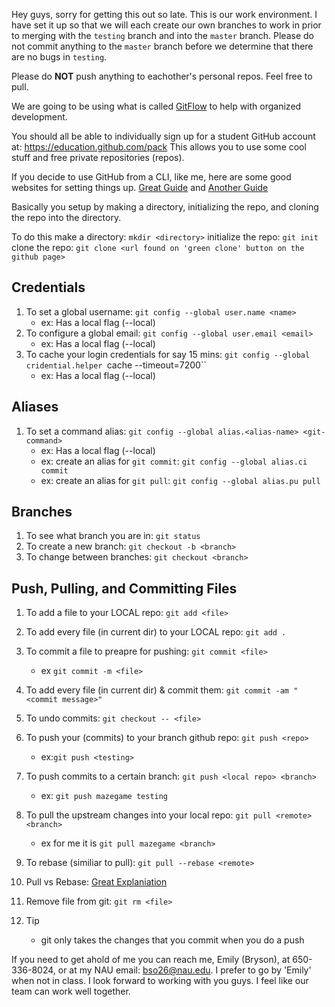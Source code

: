 Hey guys, sorry for getting this out so late. This is our work environment. I have set it up so that we will each create our own branches to work in prior to merging with the `testing` branch and into the `master` branch. Please do not commit anything to the `master` branch before we determine that there are no bugs in `testing`. 

Please do **NOT** push anything to eachother's personal repos. Feel free to pull.

We are going to be using what is called [GitFlow](https://datasift.github.io/gitflow/IntroducingGitFlow.html) to help with organized development.

You should all be able to individually sign up for a student GitHub account at: https://education.github.com/pack This allows you to use some cool stuff and free private repositories (repos). 

If you decide to use GitHub from a CLI, like me, here are some good websites for setting things up. [Great Guide](https://www.atlassian.com/git/tutorials/setting-up-a-repository) and [Another Guide](https://www.linux.com/learn/beginning-git-and-github-linux-users)

Basically you setup by making a directory, initializing the repo, and cloning the repo into the directory. 

To do this make a directory:		`mkdir <directory>`
	initialize the repo:			`git init`
	clone the repo:					`git clone <url found on 'green clone' button on the github page>`

##		Credentials     

1. To set a global username:		`git config --global user.name <name>`
	- ex: Has a local flag (--local)
2. To configure a global email:	`git config --global user.email <email>`
	- ex: Has a local flag (--local)
3. To cache your login credentials for say 15 mins:	`git config --global cridential.helper `cache --timeout=7200``
	- ex: Has a local flag (--local)

##		Aliases      

1. To set a command alias: `git config --global alias.<alias-name> <git-command>`
	- ex: Has a local flag (--local)
	- ex: create an alias for `git commit`:	`git config --global alias.ci commit`
	- ex: create an alias for `git pull`:		`git config --global alias.pu pull`

##		Branches      

1. To see what branch you are in:		`git status`
2. To create a new branch:				`git checkout -b <branch>`
3. To change between branches:			`git checkout <branch>`

##		Push, Pulling, and Committing Files    

1. To add a file to your LOCAL repo:								`git add <file>`
2. To add every file (in current dir) to your LOCAL repo:			`git add .`
3. To commit a file to preapre for pushing:			`git commit <file>`
	- ex `git commit -m <file>`
4. To add every file (in current dir) & commit them:	`git commit -am "<commit message>"`

5. To undo commits: `git checkout -- <file>`

6. To push your (commits) to your branch github repo:	`git push <repo>`
	- ex:`git push <testing>` 

7. To push commits to a certain branch:				`git push <local repo> <branch>`
	- ex: `git push mazegame testing`
8. To pull the upstream changes into your local repo:	`git pull <remote> <branch>`
	- ex for me it is `git pull mazegame <branch>`
9. To rebase (similiar to pull):						`git pull --rebase <remote>`

10. Pull vs Rebase: [Great Explaniation](https://www.derekgourlay.com/blog/git-when-to-merge-vs-when-to-rebase/)

11. Remove file from git:	`git rm <file>`
12. Tip
	- git only takes the changes that you commit when you do a push



If you need to get ahold of me you can reach me, Emily (Bryson), at 650-336-8024, or at my NAU email: bso26@nau.edu. I prefer to go by 'Emily' when not in class. I look forward to working with you guys. I feel like our team can work well together.
